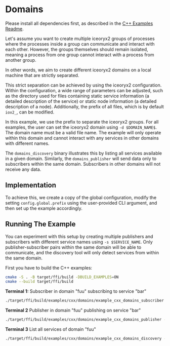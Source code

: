 # Domains

Please install all dependencies first, as described in the [C++ Examples Readme](../README.md).

Let's assume you want to create multiple iceoryx2 groups of processes where the
processes inside a group can communicate and interact with each other. However,
the groups themselves should remain isolated, meaning a process from one group
cannot interact with a process from another group.

In other words, we aim to create different iceoryx2 domains on a local machine
that are strictly separated.

This strict separation can be achieved by using the iceoryx2 configuration.
Within the configuration, a wide range of parameters can be adjusted, such as
the directory used for files containing static service information (a detailed
description of the service) or static node information (a detailed description
of a node). Additionally, the prefix of all files, which is by default `iox2_`,
can be modified.

In this example, we use the prefix to separate the iceoryx2 groups. For all
examples, the user can set the iceoryx2 domain using `-d $DOMAIN_NAME$`. The
domain name must be a valid file name. The example will only operate within
this domain and cannot interact with any services in other domains with
different names.

The `domains_discovery` binary illustrates this by listing all services
available in a given domain. Similarly, the `domains_publisher` will send data
only to subscribers within the same domain. Subscribers in other domains will
not receive any data.

## Implementation

To achieve this, we create a copy of the global configuration, modify the
setting `config.global.prefix` using the user-provided CLI argument, and then
set up the example accordingly.

## Running The Example

You can experiment with this setup by creating multiple publishers and
subscribers with different service names using `-s $SERVICE_NAME`. Only
publisher-subscriber pairs within the same domain will be able to communicate,
and the discovery tool will only detect services from within the same domain.

First you have to build the C++ examples:

```sh
cmake -S . -B target/ffi/build -DBUILD_EXAMPLES=ON
cmake --build target/ffi/build
```

**Terminal 1:** Subscriber in domain "fuu" subscribing to service "bar"

```sh
./target/ffi/build/examples/cxx/domains/example_cxx_domains_subscriber -d "fuu" -s "bar"
```

**Terminal 2** Publisher in domain "fuu" publishing on service "bar"

```sh
./target/ffi/build/examples/cxx/domains/example_cxx_domains_publisher -d "fuu" -s "bar"
```

**Terminal 3** List all services of domain "fuu"

```sh
./target/ffi/build/examples/cxx/domains/example_cxx_domains_discovery -d "fuu"
```
